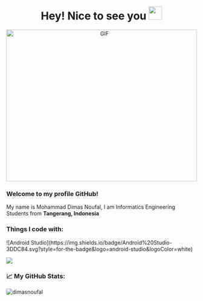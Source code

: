 <h1 align="center">Hey! Nice to see you <img src="https://github.com/TheDudeThatCode/TheDudeThatCode/blob/master/Assets/Hi.gif" width="35" /></h1>

<p align="center">
<img alt="GIF" src="https://github.com/abhisheknaiidu/abhisheknaiidu/blob/master/code.gif?raw=true" width="100%" height="400" />

<h3>Welcome to my profile GitHub!</h3>
<p>My name is Mohammad Dimas Noufal, I am Informatics Engineering Students from <b>Tangerang, Indonesia</b></p>

<h3>Things I code with: </h3>
<p>
  ![Android Studio](https://img.shields.io/badge/Android%20Studio-3DDC84.svg?style=for-the-badge&logo=android-studio&logoColor=white)
</p>
<img src="![Android Studio](https://img.shields.io/badge/Android%20Studio-3DDC84.svg?style=for-the-badge&logo=android-studio&logoColor=white)" />

<h3>📈 My GitHub Stats: </h3>
<img src="https://github-readme-stats.vercel.app/api?username=dimasnoufal&show_icons=true&theme=react" alt="dimasnoufal" />
